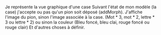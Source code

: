 Je représente la vue graphique d'une case
Suivant l'état de mon modèle (la case) j'accepte ou pas qu'un pion soit déposé (addMorph).
J'affiche  l'image du pion, sinon l'image associée à la case.
(Mot * 3, mot * 2, lettre * 3 ou lettre * 2) ou sinon la couleur (Bleu foncé, bleu clai, rouge foncé ou rouge clair)
Et d'autres choses à définir. 